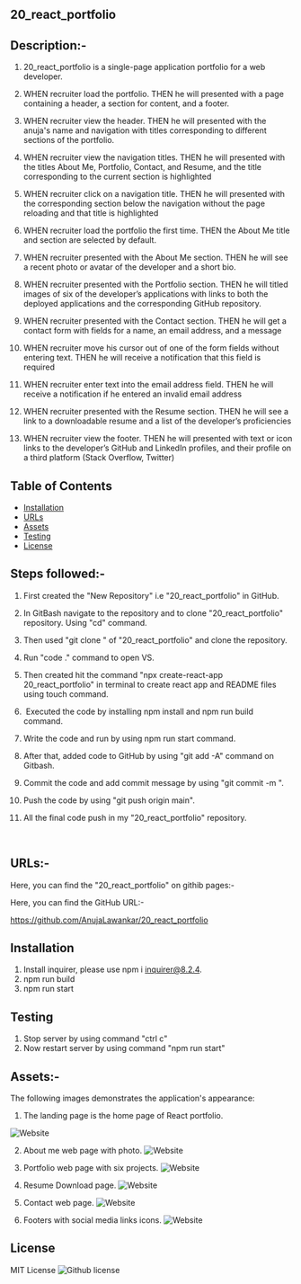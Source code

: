 ## 20_react_portfolio


## Description:-

1. 20_react_portfolio is a single-page application portfolio for a web developer.

2. WHEN recruiter load the portfolio. THEN he will presented with a page containing a header, a section for content, and a footer.

3. WHEN recruiter view the header. THEN he will presented with the anuja's name and navigation with titles corresponding to different sections of the portfolio.

4. WHEN recruiter view the navigation titles. THEN he will presented with the titles About Me, Portfolio, Contact, and Resume, and the title corresponding to the current section is highlighted

5. WHEN recruiter click on a navigation title. THEN he will presented with the corresponding section below the navigation without the page reloading and that title is highlighted

6. WHEN recruiter load the portfolio the first time. THEN the About Me title and section are selected by default.

7. WHEN recruiter presented with the About Me section. THEN he will see a recent photo or avatar of the developer and a short bio.

8. WHEN recruiter presented with the Portfolio section. THEN he will titled images of six of the developer’s applications with links to both the deployed applications and the corresponding GitHub repository.

9. WHEN recruiter presented with the Contact section. THEN he will get a contact form with fields for a name, an email address, and a message

10. WHEN recruiter move his cursor out of one of the form fields without entering text. THEN he will receive a notification that this field is required

11. WHEN recruiter enter text into the email address field. THEN he will receive a notification if he entered an invalid email address

12. WHEN recruiter presented with the Resume section. THEN he will see a link to a downloadable resume and a list of the developer’s proficiencies

13. WHEN recruiter view the footer. THEN he will presented with text or icon links to the developer’s GitHub and LinkedIn profiles, and their profile on a third platform (Stack Overflow, Twitter) 


## Table of Contents

 *  [Installation](#installation)
 *  [URLs](#URLs)
 *  [Assets](#Assets)
 *  [Testing](#testing)
 *  [License](#license)



## Steps followed:-

1. First created the "New Repository" i.e "20_react_portfolio" in GitHub.

2. In GitBash  navigate to the repository and  to clone "20_react_portfolio" repository. Using "cd" command.

3. Then used "git clone <ssh key>" of "20_react_portfolio" and clone the repository.

4. Run "code ." command to open VS.

5. Then  created hit the command "npx create-react-app 20_react_portfolio" in terminal to create react app and README files using touch command.

6.  Executed the code by installing npm install and npm run build command.

7. Write the code and run by using npm run start command.

8. After that, added code to GitHub by using "git add -A" command on Gitbash. 

9. Commit the code and add commit message by using "git commit -m <message>".

10. Push the code by using "git push origin main".

11. All the final code push in my "20_react_portfolio" repository.


 

## URLs:-
Here, you can find the "20_react_portfolio" on githib pages:- 




Here, you can find the GitHub URL:-

https://github.com/AnujaLawankar/20_react_portfolio


## Installation

1. Install inquirer, please use npm i inquirer@8.2.4.
2. npm run build
3. npm run start




## Testing

1. Stop server by using command "ctrl c"
2. Now restart server by using command "npm run start"



## Assets:-

The following images demonstrates the application's appearance:

1. The landing page is the home page of React portfolio.

![Website](./assets/screenshot1.png)

2. About me web page with photo.
![Website](./assets/screenshot2.png)

3. Portfolio web page with six projects.
![Website](./assets/screenshot3.png)

4. Resume Download page.
![Website](./assets/screenshot4.png)

5. Contact web page.
![Website](./assets/screenshot5.png)

6. Footers with social media links icons.
![Website](./assets/screenshot6.png)


## License

 MIT  License  ![Github license](https://img.shields.io/badge/license-MIT-blue.svg)